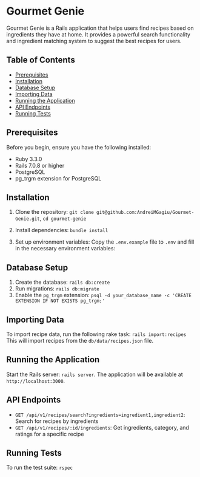 # Gourmet Genie

Gourmet Genie is a Rails application that helps users find recipes based on ingredients they have at home. It provides a powerful search functionality and ingredient matching system to suggest the best recipes for users.

## Table of Contents

- [Prerequisites](#prerequisites)
- [Installation](#installation)
- [Database Setup](#database-setup)
- [Importing Data](#importing-data)
- [Running the Application](#running-the-application)
- [API Endpoints](#api-endpoints)
- [Running Tests](#running-tests)

## Prerequisites

Before you begin, ensure you have the following installed:

- Ruby 3.3.0
- Rails 7.0.8 or higher
- PostgreSQL
- pg_trgm extension for PostgreSQL

## Installation

1. Clone the repository: 
`git clone git@github.com:AndreiMGagiu/Gourmet-Genie.git`,
    `cd gourmet-genie`

2. Install dependencies: `bundle install`

3. Set up environment variables:
Copy the `.env.example` file to `.env` and fill in the necessary environment variables:

## Database Setup
1. Create the database: `rails db:create`
2. Run migrations: `rails db:migrate`
3. Enable the `pg_trgm` extension: 
    `psql -d your_database_name -c 'CREATE EXTENSION IF NOT EXISTS pg_trgm;'`

## Importing Data
To import recipe data, run the following rake task: `rails import:recipes`
This will import recipes from the `db/data/recipes.json` file.

## Running the Application
Start the Rails server: 
    `rails server`. The application will be available at `http://localhost:3000`.

## API Endpoints
- `GET /api/v1/recipes/search?ingredients=ingredient1,ingredient2`: Search for recipes by ingredients
- `GET /api/v1/recipes/:id/ingredients`: Get ingredients, category, and ratings for a specific recipe

## Running Tests
To run the test suite: `rspec`
